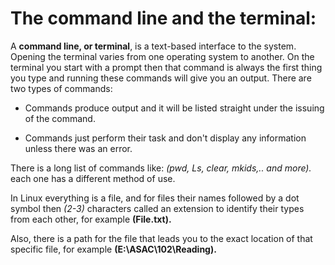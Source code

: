 # The command line and the terminal:

A **command line, or terminal**, is a text-based interface to the system. Opening the terminal varies from one operating system to another. On the terminal you start with a prompt then that command is always the first thing you type and running these commands will give you an output.
There are two types of commands:

* Commands produce output and it will be listed straight under the issuing of the command.

* Commands just perform their task and don't display any information unless there was an error.


There is a long list of commands like: *(pwd, Ls, clear, mkids,.. and more).* each one has a different method of use.

In Linux everything is a file, and for files their names followed by a dot symbol then *(2-3)* characters called an extension to identify their types from each other, for example **(File.txt).**

Also, there is a path for the file that leads you to the exact location of that specific file, for example **(E:\ASAC\102\Reading).**  